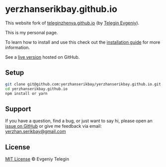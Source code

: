 # yerzhanserikbay.github.io

This website fork of [teleginzhenya.github.io](https://teleginzhenya.github.io) (by [Telegin Evgeniy](https://github.com/teleginzhenya)).

This is my personal page.

To learn how to install and use this check out the [installation guide](#setup) for more information.

See a [live version](https://yerzhanserikbay.github.io) hosted on GitHub.

## Setup

```bash
git clone git@github.com:yerzhanserikbay/yerzhanserikbay.github.io.git
cd yerzhanserikbay.github.io
npm install or yarn
```

## Support

If you have a question, find a bug, or just want to say hi, please open an [issue on GitHub](https://github.com/yerzhanserikbay/yerzhanserikbay.github.io/issues/new) or give me feedback via email: yerzhan.serikbay@gmail.com

## License

[MIT License](./LICENSE) © Evgeniy Telegin
